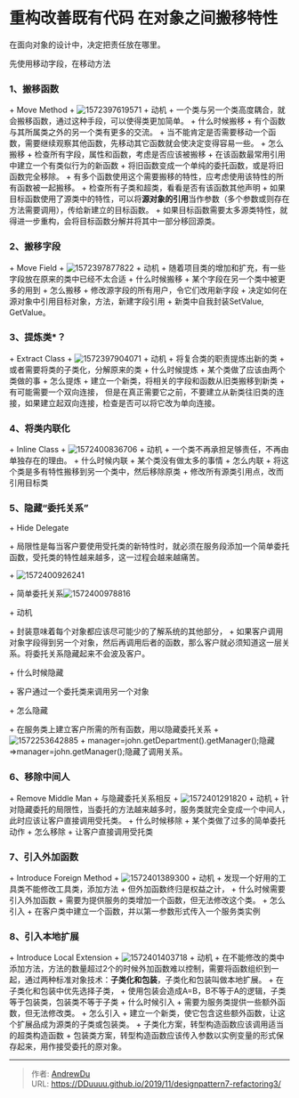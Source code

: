 # 重构改善既有代码 在对象之间搬移特性




在面向对象的设计中，决定把责任放在哪里。

先使用移动字段，在移动方法

### 1、搬移函数

&#43; Move  Method
  &#43; ![1572397619571](/designpattern/1572397619571.png)
&#43; 动机
  &#43; 一个类与另一个类高度耦合，就会搬移函数，通过这种手段，可以使得类更加简单。
&#43; 什么时候搬移
  &#43; 有个函数与其所属类之外的另一个类有更多的交流。
  &#43; 当不能肯定是否需要移动一个函数，需要继续观察其他函数，先移动其它函数就会使决定变得容易一些。
&#43; 怎么搬移
  &#43; 检查所有字段，属性和函数，考虑是否应该被搬移
  &#43; 在该函数最常用引用中建立一个有类似行为的新函数
  &#43; 将旧函数变成一个单纯的委托函数，或是将旧函数完全移除。
  &#43; 有多个函数使用这个需要搬移的特性，应考虑使用该特性的所有函数被一起搬移。
  &#43; 检查所有子类和超类，看看是否有该函数其他声明
  &#43; 如果目标函数使用了源类中的特性，可以将**源对象的引用**当作参数（多个参数或则存在方法需要调用），传给新建立的目标函数。
  &#43; 如果目标函数需要太多源类特性，就得进一步重构，会将目标函数分解并将其中一部分移回源类。

### 2、搬移字段

&#43; Move Field
  &#43; ![1572397877822](/designpattern/1572397877822.png)
&#43; 动机
  &#43; 随着项目类的增加和扩充，有一些字段放在原来的类中已经不太合适
&#43; 什么时候搬移
  &#43; 某个字段在另一个类中被更多的用到
&#43; 怎么搬移
  &#43; 修改源字段的所有用户，令它们改用新字段
  &#43; 决定如何在源对象中引用目标对象，方法，新建字段引用
  &#43; 新类中自我封装SetValue, GetValue。

### 3、提炼类*？

&#43; Extract Class
  &#43; ![1572397904071](/designpattern/1572397904071.png)
&#43; 动机
  &#43; 将复合类的职责提炼出新的类
  &#43; 或者需要将类的子类化，分解原来的类
&#43; 什么时候提炼
  &#43; 某个类做了应该由两个类做的事
&#43; 怎么提炼
  &#43; 建立一个新类，将相关的字段和函数从旧类搬移到新类
  &#43; 有可能需要一个双向连接， 但是在真正需要它之前，不要建立从新类往旧类的连接，如果建立起双向连接，检查是否可以将它改为单向连接。

### 4、将类内联化

&#43; Inline Class
  &#43; ![1572400836706](/designpattern/1572400836706.png)
&#43; 动机
  &#43; 一个类不再承担足够责任，不再由单独存在的理由。
&#43; 什么时候内联
  &#43; 某个类没有做太多的事情
&#43; 怎么内联
  &#43; 将这个类是多有特性搬移到另一个类中，然后移除原类
  &#43; 修改所有源类引用点，改而引用目标类

### 5、隐藏“委托关系”

&#43; Hide Delegate

  &#43; 局限性是每当客户要使用受托类的新特性时，就必须在服务段添加一个简单委托函数，受托类的特性越来越多，这一过程会越来越痛苦。

    

  &#43; ![1572400926241](/designpattern/1572400926241.png)

  &#43; 简单委托关系![1572400978816](/designpattern/1572400978816.png)

&#43; 动机

  &#43; 封装意味着每个对象都应该尽可能少的了解系统的其他部分，
  &#43; 如果客户调用对象字段得到另一个对象，然后再调用后者的函数，那么客户就必须知道这一层关系。将委托关系隐藏起来不会波及客户。

&#43; 什么时候隐藏

  &#43; 客户通过一个委托类来调用另一个对象

&#43; 怎么隐藏

  &#43; 在服务类上建立客户所需的所有函数，用以隐藏委托关系
  &#43; ![1572253642885](/designpattern/1572253642885.png)
  &#43; manager=john.getDepartment().getManager();隐藏=&gt;manager=john.getManager();隐藏了调用关系。

### 6、移除中间人

&#43; Remove Middle Man
  &#43; 与隐藏委托关系相反
  &#43; ![1572401291820](/designpattern/1572401291820.png)
&#43; 动机
  &#43; 针对隐藏委托的局限性，当委托的方法越来越多时，服务类就完全变成一个中间人，此时应该让客户直接调用受托类。
&#43; 什么时候移除
  &#43; 某个类做了过多的简单委托动作
&#43; 怎么移除
  &#43; 让客户直接调用受托类

### 7、引入外加函数

&#43; Introduce Foreign Method
  &#43; ![1572401389300](/designpattern/1572401389300.png)
&#43; 动机
  &#43; 发现一个好用的工具类不能修改工具类，添加方法
  &#43; 但外加函数终归是权益之计，
&#43; 什么时候需要引入外加函数
  &#43; 需要为提供服务的类增加一个函数，但无法修改这个类。
&#43; 怎么引入
  &#43; 在客户类中建立一个函数，并以第一参数形式传入一个服务类实例

### 8、引入本地扩展

&#43; Introduce Local Extension
  &#43; ![1572401403718](/designpattern/1572401403718.png)
&#43; 动机
  &#43; 在不能修改的类中添加方法，方法的数量超过2个的时候外加函数难以控制，需要将函数组织到一起，通过两种标准对象技术：**子类化和包装**，子类化和包装叫做本地扩展。
  &#43; 在子类化和包装中优先选择子类，
  &#43; 使用包装会造成A=B，B不等于A的逻辑，子类等于包装类，包装类不等于子类
&#43; 什么时候引入
  &#43; 需要为服务类提供一些额外函数，但无法修改类。
&#43; 怎么引入
  &#43; 建立一个新类，使它包含这些额外函数，让这个扩展品成为源类的子类或包装类。
  &#43; 子类化方案，转型构造函数应该调用适当的超类构造函数
  &#43; 包装类方案，转型构造函数应该传入参数以实例变量的形式保存起来，用作接受委托的原对象。


---

> 作者: [AndrewDu](https://github.com/DDuuuu)  
> URL: https://DDuuuu.github.io/2019/11/designpattern7-refactoring3/  

